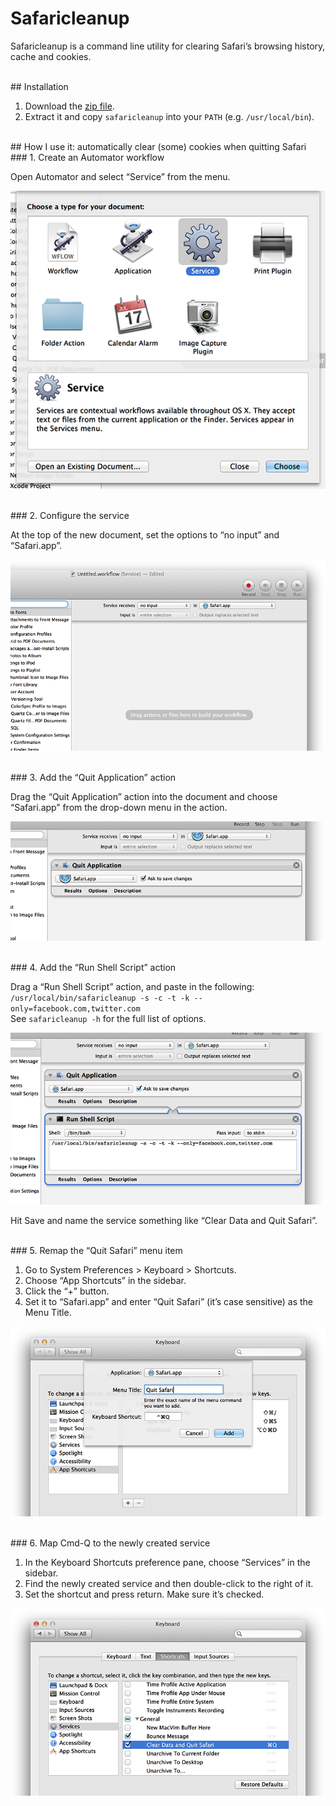 # Safaricleanup

Safaricleanup is a command line utility for clearing Safari’s browsing history, cache and cookies.

<br>
## Installation

1. Download the [zip file](https://github.com/zhenyi/safaricleanup/raw/gh-pages/safaricleanup.zip).
2. Extract it and copy `safaricleanup` into your `PATH` (e.g. `/usr/local/bin`).

<br>
## How I use it: automatically clear (some) cookies when quitting Safari

<br>
### 1. Create an Automator workflow

Open Automator and select “Service” from the menu.

![Create an Automator workflow](https://github.com/zhenyi/safaricleanup/raw/gh-pages/images/1.png)

<br>
### 2. Configure the service

At the top of the new document, set the options to “no input” and “Safari.app”.

![Configure the service](https://github.com/zhenyi/safaricleanup/raw/gh-pages/images/2.png)

<br>
### 3. Add the “Quit Application” action

Drag the “Quit Application” action into the document and choose “Safari.app” from the drop-down menu in the action.

![Add the “Quit Application” action](https://github.com/zhenyi/safaricleanup/raw/gh-pages/images/3.png)

<br>
### 4. Add the “Run Shell Script” action

Drag a “Run Shell Script” action, and paste in the following:
`/usr/local/bin/safaricleanup -s -c -t -k --only=facebook.com,twitter.com`
<br>
See `safaricleanup -h` for the full list of options.

![Add the “Run Shell Script” action](https://github.com/zhenyi/safaricleanup/raw/gh-pages/images/4.png)

Hit Save and name the service something like “Clear Data and Quit Safari”.

<br>
### 5. Remap the “Quit Safari” menu item

1. Go to System Preferences > Keyboard > Shortcuts.
2. Choose “App Shortcuts” in the sidebar.
3. Click the “+” button.
4. Set it to “Safari.app” and enter “Quit Safari” (it’s case sensitive) as the Menu Title.

![5. Remap the “Quit Safari” menu item](https://github.com/zhenyi/safaricleanup/raw/gh-pages/images/5.png)

<br>
### 6. Map Cmd-Q to the newly created service

1. In the Keyboard Shortcuts preference pane, choose “Services” in the sidebar.
2. Find the newly created service and then double-click to the right of it.
3. Set the shortcut and press return. Make sure it’s checked.

![Map Cmd-Q to the newly created service](https://github.com/zhenyi/safaricleanup/raw/gh-pages/images/6.png)
